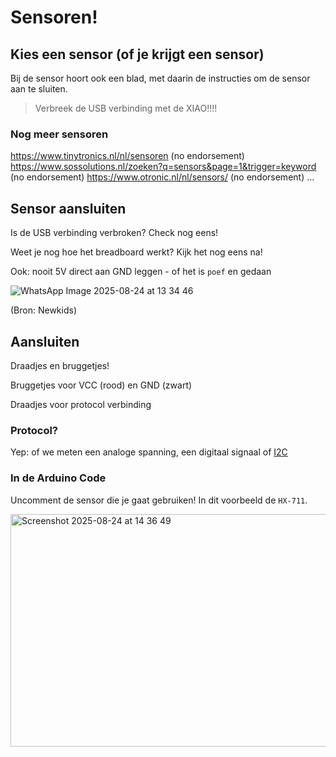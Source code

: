 # Sensoren!

## Kies een sensor (of je krijgt een sensor)

Bij de sensor hoort ook een blad, met daarin de instructies om de sensor aan te sluiten.

> Verbreek de USB verbinding met de XIAO!!!!

### Nog meer sensoren

https://www.tinytronics.nl/nl/sensoren (no endorsement)
https://www.sossolutions.nl/zoeken?q=sensors&page=1&trigger=keyword (no endorsement)
https://www.otronic.nl/nl/sensors/ (no endorsement)
...

## Sensor aansluiten

Is de USB verbinding verbroken? Check nog eens!

Weet je nog hoe het breadboard werkt? Kijk het nog eens na!

Ook: nooit 5V direct aan GND leggen - of het is `poef` en gedaan

![WhatsApp Image 2025-08-24 at 13 34 46](https://github.com/user-attachments/assets/de35acdf-5458-4c57-96e1-f1215c7656e1)

(Bron: Newkids)

## Aansluiten

Draadjes en bruggetjes!

Bruggetjes voor VCC (rood) en GND (zwart)

Draadjes voor protocol verbinding

### Protocol?

Yep: of we meten een analoge spanning, een digitaal signaal of [I2C](https://nl.wikipedia.org/wiki/I²C-bus)

### In de Arduino Code

Uncomment de sensor die je gaat gebruiken! In dit voorbeeld de `HX-711`.

<img width="715" height="372" alt="Screenshot 2025-08-24 at 14 36 49" src="https://github.com/user-attachments/assets/cb715f19-a4ab-4654-8223-7159a35162dd" />
